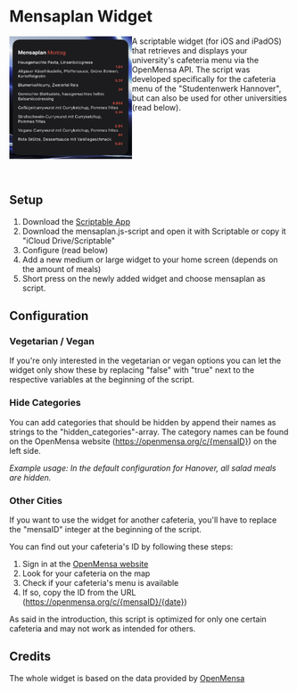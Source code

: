 # Mensaplan Widget #
<img src=".github/example.png" width="220" alt="App icon" align="left"/>
<p>A scriptable widget (for iOS and iPadOS) that retrieves and displays your university's cafeteria menu via the OpenMensa API.
The script was developed specifically for the cafeteria menu of the "Studentenwerk Hannover", but can also be used for other universities (read below).</p>

  <br>
   <br>
   <br>
   <br>
   <br>
   <br>

## Setup ##
1. Download the [Scriptable App](https://apps.apple.com/de/app/scriptable/id1405459188)
2. Download the mensaplan.js-script and open it with Scriptable or copy it "iCloud Drive/Scriptable"
3. Configure (read below)
4. Add a new medium or large widget to your home screen (depends on the amount of meals)
5. Short press on the newly added widget and choose mensaplan as script.

## Configuration ##
### Vegetarian / Vegan  
If you're only interested in the vegetarian or vegan options you can let the widget only show these by replacing "false" with "true" next to the respective variables at the beginning of the script.

### Hide Categories
You can add categories that should be hidden by append their names as strings to the "hidden_categories"-array. 
The category names can be found on the OpenMensa website (https://openmensa.org/c/{mensaID}) on the left side.

*Example usage: In the default configuration for Hanover, all salad meals are hidden.*

### Other Cities 
If you want to use the widget for another cafeteria, you'll have to replace the "mensaID" integer at the beginning of the script.

You can find out your cafeteria's ID by following these steps:
1. Sign in at the [OpenMensa website](https://openmensa.org/)
2. Look for your cafeteria on the map
3. Check if your cafeteria's menu is available
4. If so, copy the ID from the URL (https://openmensa.org/c/{mensaID}/{date})

As said in the introduction, this script is optimized for only one certain cafeteria and may not work as intended for others.
 ## Credits
 The whole widget is based on the data provided by [OpenMensa](https://openmensa.org/)
